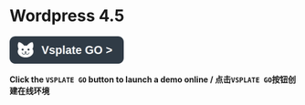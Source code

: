 # Wordpress 4.5

<a href="https://www.vsplate.com/?docker-compose=https://github.com/vsplate/dcenvs/wordpress/4.5"><img alt="VSPLATE GO" src="https://raw.githubusercontent.com/vsplate/images/master/vsgo_btn.png" width="200px"></a>

**Click the `VSPLATE GO` button to launch a demo online / 点击`VSPLATE GO`按钮创建在线环境**